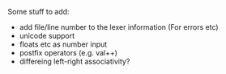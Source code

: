 Some stuff to add:

* add file/line number to the lexer information (For errors etc)
* unicode support
* floats etc as number input
* postfix operators (e.g. val++)
* differeing left-right associativity?
